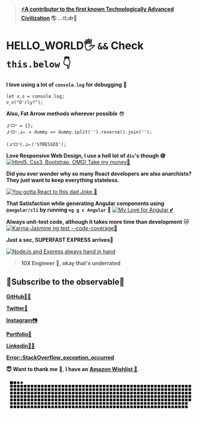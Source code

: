 > **[⚡A contributor to the first known Technologically Advanced Civilization][1] 🌎**   **...tl;dr**💩

# **HELLO_WORLD**🖐️ `&&` Check `this.below` 👇


**I love using a lot of `console.log` for debugging** 🧐

    let ಠ_ಠ = console.log;
    ಠ_ಠ("O'rly?");



**Also, Fat Arrow methods wherever possible** 😎

    ᒧᐤロᐤ = {};
    ᒧᐤロᐤ.ᒧᨈ = dummy => dummy.split('').reverse().join('');
    
    (ᒧᐤロᐤ).ᒧᨈ('STRESSED');


**Love Responsive Web Design, I use a hell lot of `div`'s though 😅**
[![Html5, Css3, Bootstrap, OMG! Take my money🤑][2]][2]

**Did you ever wonder why so many React developers are also anarchists?**
**They just want to keep everything stateless.**

[![You gotta React to this dad Joke 🧐][3]][3]

**That Satisfaction while generating Angular components
using `@angular/cli` by running `ng g c Angular`** 👄
[![My Love for Angular 💕][4]][4]

**Always unit-test code, although it takes more time than development** 😿
[![Karma-Jasmine ng test --code-coverage🤯][5]][5]

**Just a sec, SUPERFAST EXPRESS arrives🚄**

[![NodeJs and Express always hand in hand][6]][6]


> **10X Engineer 🧠, okay that's underrated**


🤝Subscribe to the observable🤝
-------------------------------- 

[**GitHub**👨‍💻][7]

[**Twitter**💙][8]

[**Instagram**📷][9]

[**Portfolio📃**][1]

[**Linkedin👨‍💼**][10]

[**Error::StackOverflow_exception_occurred**][11]

**😇 Want to thank me** 💖, **I have an** [**Amazon Wishlist 🎁**][12].


  [1]: https://i-am-souravdutta.firebaseapp.com/
  [2]: https://i.stack.imgur.com/Nbulu.png
  [3]: https://i.stack.imgur.com/fj7dA.png
  [4]: https://i.stack.imgur.com/CaJIc.png
  [5]: https://i.stack.imgur.com/jzfTM.png
  [6]: https://i.stack.imgur.com/51M7d.png
  [7]: https://github.com/Humadroid
  [8]: https://twitter.com/souravbpd
  [9]: https://www.instagram.com/s.o.u.r.a.v.d.u.t.t.a/?hl=en
  [10]: https://www.linkedin.com/in/i-am-souravdutta/
  [11]: https://stackoverflow.com/users/story/3937794
  [12]: https://www.amazon.in/hz/wishlist/ls/3C63PVGVYI9I4?ref_=wl_share


<picture>
  <source media="(prefers-color-scheme: dark)" srcset="https://raw.githubusercontent.com/humadroid/humadroid/output/github-contribution-grid-snake-dark.svg">
  <source media="(prefers-color-scheme: light)" srcset="https://raw.githubusercontent.com/humadroid/humadroid/output/github-contribution-grid-snake.svg">
  <img alt="github contribution grid snake animation" src="https://raw.githubusercontent.com/humadroid/humadroid/output/github-contribution-grid-snake.svg">
</picture>


